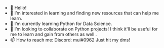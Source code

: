 - 👋 Hello!
- 👀 I’m interested in learning and finding new resources that can help me learn.  
- 🌱 I’m currently learning Python for Data Science.
- 💞️ I’m looking to collaborate on Python projects! I think it'll be useful for me to learn and gain from others as well .
- 📫 How to reach me: 
  Discord:  mui#0962 
  Just hit my dms! 

<!---
muichii/muichii is a ✨ special ✨ repository because its `README.md` (this file) appears on your GitHub profile.
You can click the Preview link to take a look at your changes.
--->

